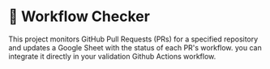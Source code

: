 # 🚀 Workflow Checker

This project monitors GitHub Pull Requests (PRs) for a specified repository and updates a Google Sheet with the status of each PR's workflow. you can integrate it directly in your validation Github Actions workflow.


